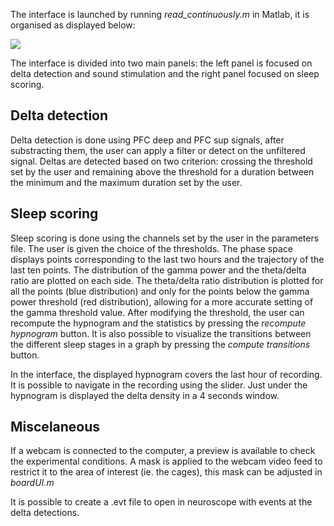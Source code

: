 The interface is launched by running _read_continuously.m_ in Matlab, it is organised as displayed below:

![](https://user-images.githubusercontent.com/41677251/43203555-dc8d7370-901e-11e8-85fc-231768b93895.PNG)

The interface is divided into two main panels: the left panel is focused on delta detection and sound stimulation and the right panel focused on sleep scoring.

## Delta detection
Delta detection is done using PFC deep and PFC sup signals, after substracting them, the user can apply a filter or detect on the unfiltered signal. Deltas are detected based on two criterion: crossing the threshold set by the user and remaining above the threshold for a duration between the minimum and the maximum duration set by the user.

## Sleep scoring
Sleep scoring is done using the channels set by the user in the parameters file. The user is given the choice of the thresholds.
The phase space displays points corresponding to the last two hours and the trajectory of the last ten points.
The distribution of the gamma power and the theta/delta ratio are plotted on each side. The theta/delta ratio distribution is plotted for all the points (blue distribution) and only for the points below the gamma power threshold (red distribution), allowing for a more accurate setting of the gamma threshold value.
After modifying the threshold, the user can recompute the hypnogram and the statistics by pressing the _recompute hypnogram_ button.
It is also possible to visualize the transitions between the different sleep stages in a graph by pressing the _compute transitions_ button.

In the interface, the displayed hypnogram covers the last hour of recording. It is possible to navigate in the recording using the slider. Just under the hypnogram is displayed the delta density in a 4 seconds window.

## Miscelaneous
If a webcam is connected to the computer, a preview is available to check the experimental conditions. A mask is applied to the webcam video feed to restrict it to the area of interest (ie. the cages), this mask can be adjusted in _boardUI.m_

It is possible to create a .evt file to open in neuroscope with events at the delta detections.
